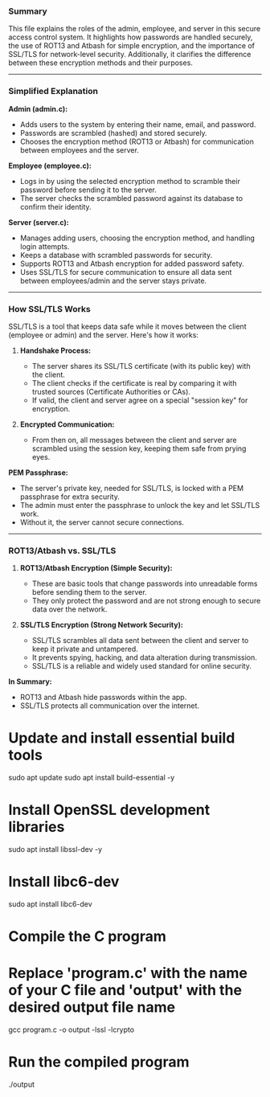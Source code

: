### Summary  
This file explains the roles of the admin, employee, and server in this secure access control system. It highlights how passwords are handled securely, the use of ROT13 and Atbash for simple encryption, and the importance of SSL/TLS for network-level security. Additionally, it clarifies the difference between these encryption methods and their purposes.

---

### Simplified Explanation  

**Admin (admin.c):**  
- Adds users to the system by entering their name, email, and password.  
- Passwords are scrambled (hashed) and stored securely.  
- Chooses the encryption method (ROT13 or Atbash) for communication between employees and the server.  

**Employee (employee.c):**  
- Logs in by using the selected encryption method to scramble their password before sending it to the server.  
- The server checks the scrambled password against its database to confirm their identity.  

**Server (server.c):**  
- Manages adding users, choosing the encryption method, and handling login attempts.  
- Keeps a database with scrambled passwords for security.  
- Supports ROT13 and Atbash encryption for added password safety.  
- Uses SSL/TLS for secure communication to ensure all data sent between employees/admin and the server stays private.  

---

### How SSL/TLS Works  
SSL/TLS is a tool that keeps data safe while it moves between the client (employee or admin) and the server. Here's how it works:  
1. **Handshake Process:**  
   - The server shares its SSL/TLS certificate (with its public key) with the client.  
   - The client checks if the certificate is real by comparing it with trusted sources (Certificate Authorities or CAs).  
   - If valid, the client and server agree on a special "session key" for encryption.  

2. **Encrypted Communication:**  
   - From then on, all messages between the client and server are scrambled using the session key, keeping them safe from prying eyes.  

**PEM Passphrase:**  
- The server's private key, needed for SSL/TLS, is locked with a PEM passphrase for extra security.  
- The admin must enter the passphrase to unlock the key and let SSL/TLS work.  
- Without it, the server cannot secure connections.  

---

### ROT13/Atbash vs. SSL/TLS  

1. **ROT13/Atbash Encryption (Simple Security):**  
   - These are basic tools that change passwords into unreadable forms before sending them to the server.  
   - They only protect the password and are not strong enough to secure data over the network.  

2. **SSL/TLS Encryption (Strong Network Security):**  
   - SSL/TLS scrambles all data sent between the client and server to keep it private and untampered.  
   - It prevents spying, hacking, and data alteration during transmission.  
   - SSL/TLS is a reliable and widely used standard for online security.  

**In Summary:**  
- ROT13 and Atbash hide passwords within the app.  
- SSL/TLS protects all communication over the internet.

# Update and install essential build tools
sudo apt update
sudo apt install build-essential -y

# Install OpenSSL development libraries
sudo apt install libssl-dev -y

# Install libc6-dev 
sudo apt install libc6-dev

# Compile the C program
# Replace 'program.c' with the name of your C file and 'output' with the desired output file name
gcc program.c -o output -lssl -lcrypto

# Run the compiled program
./output
